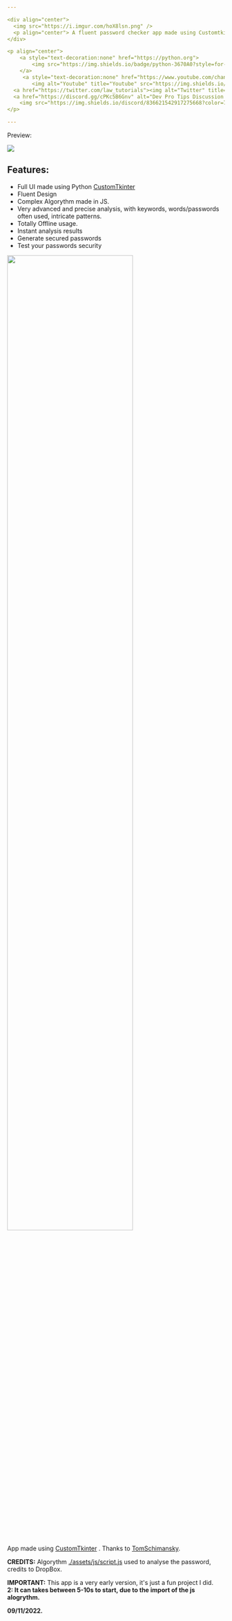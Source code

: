 ```yaml
---

<div align="center">
  <img src="https://i.imgur.com/hoX8lsn.png" />
  <p align="center"> A fluent password checker app made using Customtkinter </p>
</div>

<p align="center">
    <a style="text-decoration:none" href="https://python.org">
        <img src="https://img.shields.io/badge/python-3670A0?style=for-the-badge&logo=python&logoColor=ffdd54" alt="Python" />
    </a>
     <a style="text-decoration:none" href="https://www.youtube.com/channel/UCbfGHhyeHpKXF5rl1cRfvbg">
        <img alt="Youtube" title="Youtube" src="https://img.shields.io/badge/-YouTube-red?style=for-the-badge&logo=youtube&logoColor=white"/></a>
  <a href="https://twitter.com/law_tutorials"><img alt="Twitter" title="Twitter" src="https://img.shields.io/badge/-Twitter-1DA1F2?style=for-the-badge&logo=twitter&logoColor=white"/></a>
  <a href="https://discord.gg/cPKc5B6Gnv" alt="Dev Pro Tips Discussion & Support Server">
    <img src="https://img.shields.io/discord/836621542917275668?color=7289DA&labelColor=4a64bd&logo=discord&logoColor=white&style=for-the-badge"/></a>
</p>

---
```


<p> Preview: </p>
<img src="https://i.imgur.com/1LKzaEN.png" />

## Features:

- Full UI made using Python [CustomTkinter](https://github.com/TomSchimansky/CustomTkinter "CustomTkinter")
- Fluent Design
- Complex Algorythm made in JS.
- Very advanced and precise analysis, with keywords, words/passwords often used, intricate patterns.
- Totally Offline usage.
- Instant analysis results
- Generate secured passwords
- Test your passwords security

<img style="width: 76%" src="https://s1.gifyu.com/images/Animationb690dfe04aedfe68.gif" />


App made using [CustomTkinter](https://github.com/TomSchimansky/CustomTkinter "CustomTkinter") .
Thanks to [TomSchimansky](https://github.com/TomSchimansky/ "TomSchimansky").

**CREDITS:** Algorythm [./assets/js/script.js](https://github.com/LawOff/Pass11/blob/0.0.2/assets/js/script.js "./assets/js/script.js") used to analyse the password, credits to DropBox.

**IMPORTANT:** This app is a very early version, it's just a fun project I did. <br>
**2: It can takes between 5-10s to start, due to the import of the js alogrythm.**


**09/11/2022.**
